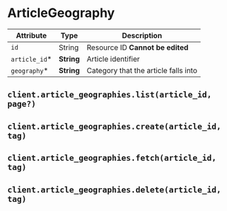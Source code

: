 # ArticleGeography

| Attribute | Type | Description |
| --------- | ---- | ----------- |
| `id`          | String     | Resource ID **Cannot be edited** |
| `article_id`* | **String** | Article identifier |
| `geography`*        | **String** | Category that the article falls into |

## `client.article_geographies.list(article_id, page?)`

## `client.article_geographies.create(article_id, tag)`

## `client.article_geographies.fetch(article_id, tag)`

## `client.article_geographies.delete(article_id, tag)`


